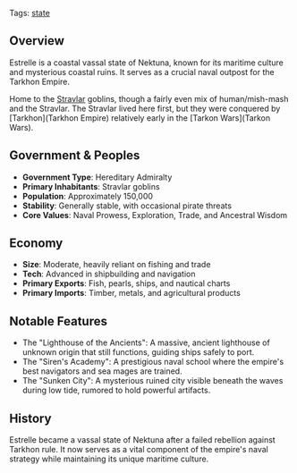 Tags: [state](States)

## Overview

Estrelle is a coastal vassal state of Nektuna, known for its maritime culture and mysterious coastal ruins. It serves as a crucial naval outpost for the Tarkhon Empire.

Home to the [Stravlar](Stravlar) goblins, though a fairly even mix of human/mish-mash and the Stravlar. The Stravlar lived here first, but they were conquered by [Tarkhon](Tarkhon Empire) relatively early in the [Tarkon Wars](Tarkon Wars). 

## Government & Peoples

- **Government Type**: Hereditary Admiralty
- **Primary Inhabitants**: Stravlar goblins
- **Population**: Approximately 150,000
- **Stability**: Generally stable, with occasional pirate threats
- **Core Values**: Naval Prowess, Exploration, Trade, and Ancestral Wisdom

## Economy

- **Size**: Moderate, heavily reliant on fishing and trade
- **Tech**: Advanced in shipbuilding and navigation
- **Primary Exports**: Fish, pearls, ships, and nautical charts
- **Primary Imports**: Timber, metals, and agricultural products

## Notable Features

- The "Lighthouse of the Ancients": A massive, ancient lighthouse of unknown origin that still functions, guiding ships safely to port.
- The "Siren's Academy": A prestigious naval school where the empire's best navigators and sea mages are trained.
- The "Sunken City": A mysterious ruined city visible beneath the waves during low tide, rumored to hold powerful artifacts.

## History
Estrelle became a vassal state of Nektuna after a failed rebellion against Tarkhon rule. It now serves as a vital component of the empire's naval strategy while maintaining its unique maritime culture.
